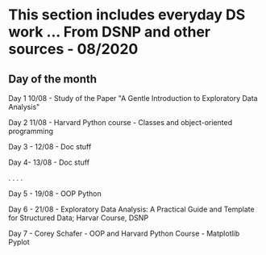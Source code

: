 # This section includes everyday DS work ... From DSNP and other sources - 08/2020
## Day of the month

Day 1 10/08 - Study of the Paper "A Gentle Introduction to Exploratory Data Analysis"

Day 2 11/08 - Harvard Python course - Classes and object-oriented programming

Day 3 - 12/08 - Doc stuff

Day 4- 13/08 - Doc stuff

.
.
.
.

Day 5 - 19/08 - OOP Python

Day 6 - 21/08 - Exploratory Data Analysis: A Practical Guide and Template for Structured Data; Harvar Course, DSNP

Day 7 - Corey Schafer - OOP and Harvard Python Course - Matplotlib Pyplot

